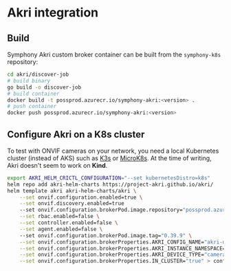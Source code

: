 # Akri integration

## Build

Symphony Akri custom broker container can be built from the `symphony-k8s` repository:

```bash
cd akri/discover-job
# build binary
go build -o discover-job
# build container
docker build -t possprod.azurecr.io/symphony-akri:<version> .
# push container
docker push possprod.azurecr.io/symphony-akri:<version>
```

## Configure Akri on a K8s cluster

To test with ONVIF cameras on your network, you need a local Kubernetes cluster (instead of AKS) such as [K3s](../build_deployment/k3s.md) or [MicroK8s](../build_deployment/microk8s.md). At the time of writing, Akri doesn't seem to work on **Kind**.

```bash
export AKRI_HELM_CRICTL_CONFIGURATION="--set kubernetesDistro=k8s"
helm repo add akri-helm-charts https://project-akri.github.io/akri/
helm template akri akri-helm-charts/akri \
    --set onvif.configuration.enabled=true \
    --set onvif.discovery.enabled=true
    --set onvif.configuration.brokerPod.image.repository="possprod.azurecr.io/symphony-akri" \
    --set rbac.enabled=false \
    --set controller.enabled=false \
    --set agent.enabled=false \ 
    --set onvif.configuration.brokerPod.image.tag="0.39.9" \
    --set onvif.configuration.brokerProperties.AKRI_CONFIG_NAME="akri-onvif" \
    --set onvif.configuration.brokerProperties.AKRI_INSTANCE_NAMESPACE="default" \
    --set onvif.configuration.brokerProperties.AKRI_DEVICE_TYPE="camera" \
    --set onvif.configuration.brokerProperties.IN_CLUSTER="true" > configuration.yaml
```
